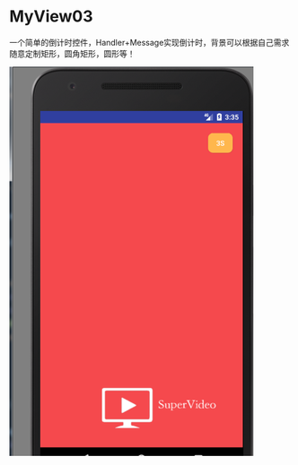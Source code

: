 # MyView03
一个简单的倒计时控件，Handler+Message实现倒计时，背景可以根据自己需求随意定制矩形，圆角矩形，圆形等！

![](https://github.com/JingShan666/MyView03/raw/master/screenshots/abs.png)
